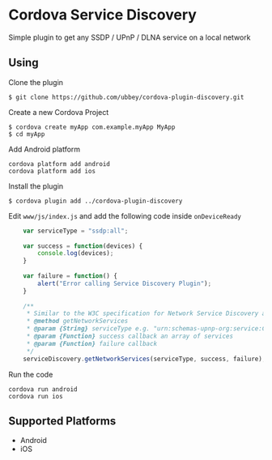 # Cordova Service Discovery

Simple plugin to get any SSDP / UPnP / DLNA service on a local network

## Using
Clone the plugin

    $ git clone https://github.com/ubbey/cordova-plugin-discovery.git

Create a new Cordova Project

    $ cordova create myApp com.example.myApp MyApp
    $ cd myApp

Add Android platform

    cordova platform add android
    cordova platform add ios
    
Install the plugin

    $ cordova plugin add ../cordova-plugin-discovery
    

Edit `www/js/index.js` and add the following code inside `onDeviceReady`

```js
    var serviceType = "ssdp:all";
    
    var success = function(devices) {
        console.log(devices);
    }
    
    var failure = function() {
        alert("Error calling Service Discovery Plugin");
    }
    
    /**
     * Similar to the W3C specification for Network Service Discovery api 'http://www.w3.org/TR/discovery-api/'
     * @method getNetworkServices
     * @param {String} serviceType e.g. "urn:schemas-upnp-org:service:ContentDirectory:1", "ssdp:all", "urn:schemas-upnp-org:service:AVTransport:1"
     * @param {Function} success callback an array of services
     * @param {Function} failure callback 
     */
    serviceDiscovery.getNetworkServices(serviceType, success, failure);
```


Run the code

    cordova run android
    cordova run ios

## Supported Platforms
- Android
- iOS
